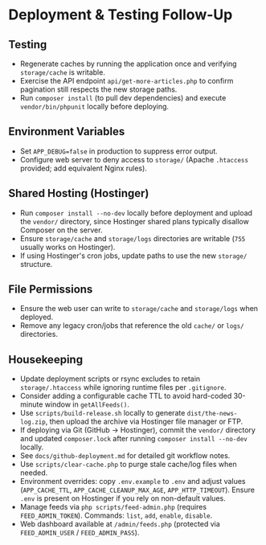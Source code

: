 # Deployment & Testing Follow-Up

## Testing
- Regenerate caches by running the application once and verifying `storage/cache` is writable.
- Exercise the API endpoint `api/get-more-articles.php` to confirm pagination still respects the new storage paths.
- Run `composer install` (to pull dev dependencies) and execute `vendor/bin/phpunit` locally before deploying.

## Environment Variables
- Set `APP_DEBUG=false` in production to suppress error output.
- Configure web server to deny access to `storage/` (Apache `.htaccess` provided; add equivalent Nginx rules).

## Shared Hosting (Hostinger)
- Run `composer install --no-dev` locally before deployment and upload the `vendor/` directory, since Hostinger shared plans typically disallow Composer on the server.
- Ensure `storage/cache` and `storage/logs` directories are writable (`755` usually works on Hostinger).
- If using Hostinger's cron jobs, update paths to use the new `storage/` structure.

## File Permissions
- Ensure the web user can write to `storage/cache` and `storage/logs` when deployed.
- Remove any legacy cron/jobs that reference the old `cache/` or `logs/` directories.

## Housekeeping
- Update deployment scripts or rsync excludes to retain `storage/.htaccess` while ignoring runtime files per `.gitignore`.
- Consider adding a configurable cache TTL to avoid hard-coded 30-minute window in `getAllFeeds()`.
- Use `scripts/build-release.sh` locally to generate `dist/the-news-log.zip`, then upload the archive via Hostinger file manager or FTP.
- If deploying via Git (GitHub -> Hostinger), commit the `vendor/` directory and updated `composer.lock` after running `composer install --no-dev` locally.
- See `docs/github-deployment.md` for detailed git workflow notes.
- Use `scripts/clear-cache.php` to purge stale cache/log files when needed.
- Environment overrides: copy `.env.example` to `.env` and adjust values (`APP_CACHE_TTL`, `APP_CACHE_CLEANUP_MAX_AGE`, `APP_HTTP_TIMEOUT`). Ensure `.env` is present on Hostinger if you rely on non-default values.
- Manage feeds via `php scripts/feed-admin.php` (requires `FEED_ADMIN_TOKEN`). Commands: `list`, `add`, `enable`, `disable`.
- Web dashboard available at `/admin/feeds.php` (protected via `FEED_ADMIN_USER` / `FEED_ADMIN_PASS`).
